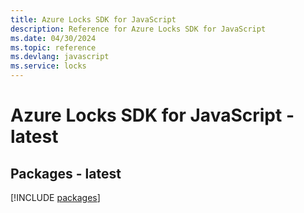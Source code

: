 ```yaml
---
title: Azure Locks SDK for JavaScript
description: Reference for Azure Locks SDK for JavaScript
ms.date: 04/30/2024
ms.topic: reference
ms.devlang: javascript
ms.service: locks
---
```

# Azure Locks SDK for JavaScript - latest
## Packages - latest
[!INCLUDE [packages](locks-index.md)]